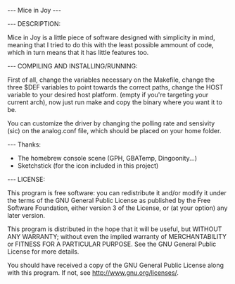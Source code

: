 --- Mice in Joy ---

--- DESCRIPTION:

Mice in Joy is a little piece of software designed with simplicity in mind,
meaning that I tried to do this with the least possible ammount of code, which
in turn means that it has little features too.

--- COMPILING AND INSTALLING/RUNNING:

First of all, change the variables necessary on the Makefile, change the three
$DEF variables to point towards the correct paths, change the HOST variable to
your desired host platform. (empty if you're targeting your current arch), now 
just run make and copy the binary where you want it to be.

You can customize the driver by changing the polling rate and sensivity (sic)
on the analog.conf file, which should be placed on your home folder.

--- Thanks:

- The homebrew console scene (GPH, GBATemp, Dingoonity...)
- Sketchstick (for the icon included in this project)

--- LICENSE:

This program is free software: you can redistribute it and/or modify
it under the terms of the GNU General Public License as published by
the Free Software Foundation, either version 3 of the License, or
(at your option) any later version.

This program is distributed in the hope that it will be useful,
but WITHOUT ANY WARRANTY; without even the implied warranty of
MERCHANTABILITY or FITNESS FOR A PARTICULAR PURPOSE.  See the
GNU General Public License for more details.

You should have received a copy of the GNU General Public License
along with this program.  If not, see <http://www.gnu.org/licenses/>.
